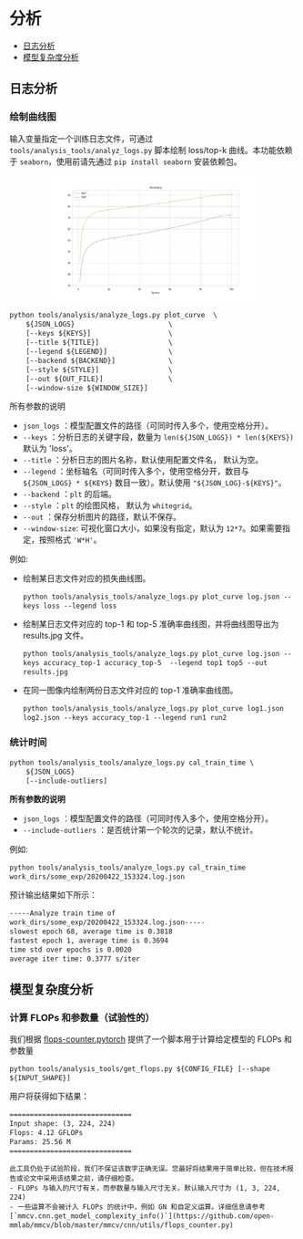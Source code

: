 # 分析

<!-- TOC -->

- [日志分析](#日志分析)
- [模型复杂度分析](#模型复杂度分析)

<!-- TOC -->

## 日志分析


### 绘制曲线图


输入变量指定一个训练日志文件，可通过 `tools/analysis_tools/analyz_logs.py` 脚本绘制 loss/top-k 曲线。本功能依赖于 `seaborn`，使用前请先通过 `pip install seaborn` 安装依赖包。

<div align=center><img src="../_static/image/tools/analysis/analyze_log.jpg" style=" width: 75%; height: 30%; "></div>

```shell
python tools/analysis/analyze_logs.py plot_curve  \
    ${JSON_LOGS}                       \
    [--keys ${KEYS}]                   \
    [--title ${TITLE}]                 \
    [--legend ${LEGEND}]               \
    [--backend ${BACKEND}]             \
    [--style ${STYLE}]                 \
    [--out ${OUT_FILE}]                \
    [--window-size ${WINDOW_SIZE}]
```

所有参数的说明

- `json_logs` ：模型配置文件的路径（可同时传入多个，使用空格分开）。
- `--keys` ：分析日志的关键字段，数量为 `len(${JSON_LOGS}) * len(${KEYS})` 默认为 'loss'。
- `--title` ：分析日志的图片名称，默认使用配置文件名， 默认为空。
- `--legend` ：坐标轴名（可同时传入多个，使用空格分开，数目与 `${JSON_LOGS} * ${KEYS}` 数目一致）。默认使用 `"${JSON_LOG}-${KEYS}"`。
- `--backend` ：`plt` 的后端。
- `--style` ：`plt` 的绘图风格， 默认为 `whitegrid`。
- `--out` ：保存分析图片的路径，默认不保存。
- `--window-size`: 可视化窗口大小，如果没有指定，默认为 `12*7`。如果需要指定，按照格式 `'W*H'`。

例如:

- 绘制某日志文件对应的损失曲线图。

    ```shell
    python tools/analysis_tools/analyze_logs.py plot_curve log.json --keys loss --legend loss
    ```

- 绘制某日志文件对应的 top-1 和 top-5 准确率曲线图，并将曲线图导出为 results.jpg 文件。

    ```shell
    python tools/analysis_tools/analyze_logs.py plot_curve log.json --keys accuracy_top-1 accuracy_top-5  --legend top1 top5 --out results.jpg
    ```

- 在同一图像内绘制两份日志文件对应的 top-1 准确率曲线图。

    ```shell
    python tools/analysis_tools/analyze_logs.py plot_curve log1.json log2.json --keys accuracy_top-1 --legend run1 run2
    ```

### 统计时间

```shell
python tools/analysis_tools/analyze_logs.py cal_train_time \
    ${JSON_LOGS}
    [--include-outliers]
```
**所有参数的说明**

- `json_logs` ：模型配置文件的路径（可同时传入多个，使用空格分开）。
- `--include-outliers` ：是否统计第一个轮次的记录，默认不统计。


例如:

```shell
python tools/analysis_tools/analyze_logs.py cal_train_time work_dirs/some_exp/20200422_153324.log.json
```

预计输出结果如下所示：

```text
-----Analyze train time of work_dirs/some_exp/20200422_153324.log.json-----
slowest epoch 68, average time is 0.3818
fastest epoch 1, average time is 0.3694
time std over epochs is 0.0020
average iter time: 0.3777 s/iter
```

## 模型复杂度分析

### 计算 FLOPs 和参数量（试验性的）

我们根据 [flops-counter.pytorch](https://github.com/sovrasov/flops-counter.pytorch) 提供了一个脚本用于计算给定模型的 FLOPs 和参数量

```shell
python tools/analysis_tools/get_flops.py ${CONFIG_FILE} [--shape ${INPUT_SHAPE}]
```

用户将获得如下结果：

```
==============================
Input shape: (3, 224, 224)
Flops: 4.12 GFLOPs
Params: 25.56 M
==============================
```

```{warning}
此工具仍处于试验阶段，我们不保证该数字正确无误。您最好将结果用于简单比较，但在技术报告或论文中采用该结果之前，请仔细检查。
- FLOPs 与输入的尺寸有关，而参数量与输入尺寸无关。默认输入尺寸为 (1, 3, 224, 224)
- 一些运算不会被计入 FLOPs 的统计中，例如 GN 和自定义运算。详细信息请参考 [`mmcv.cnn.get_model_complexity_info()`](https://github.com/open-mmlab/mmcv/blob/master/mmcv/cnn/utils/flops_counter.py)
```
